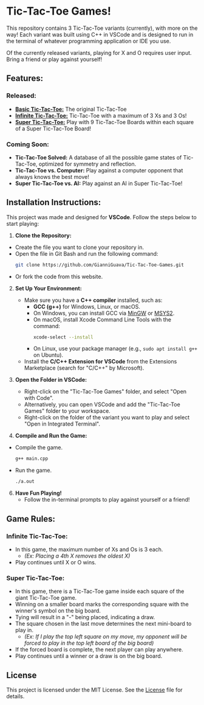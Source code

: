 # Tic-Tac-Toe Games!
This repository contains 3 Tic-Tac-Toe variants (currently), with more on the way!
Each variant was built using C++ in VSCode and is designed to run in the terminal of whatever programming application or IDE you use.

Of the currently released variants, playing for X and O requires user input. Bring a friend or play against yourself!

## Features:
### Released:
- [**Basic Tic-Tac-Toe:**](./Basic%20text-based%20Tic-Tac-Toe) The original Tic-Tac-Toe
- [**Infinite Tic-Tac-Toe:**](./Infinite%20Tic-Tac-Toe) Tic-Tac-Toe with a maximum of 3 Xs and 3 Os!
- [**Super Tic-Tac-Toe:**](./Super%20Tic-Tac-Toe) Play with 9 Tic-Tac-Toe Boards within each square of a Super Tic-Tac-Toe Board!


### Coming Soon:
- **Tic-Tac-Toe Solved:** A database of all the possible game states of Tic-Tac-Toe, optimized for symmetry and reflection.
- **Tic-Tac-Toe vs. Computer:** Play against a computer opponent that always knows the best move!
- **Super Tic-Tac-Toe vs. AI:** Play against an AI in Super Tic-Tac-Toe!

## Installation Instructions:
This project was made and designed for **VSCode**. Follow the steps below to start playing:

1. **Clone the Repository:**
  - Create the file you want to clone your repository in.
  - Open the file in Git Bash and run the following command:
    ```bash
    git clone https://github.com/GianniGuava/Tic-Tac-Toe-Games.git
    ```
  - Or fork the code from this website.
    
2. **Set Up Your Environment:**
   - Make sure you have a **C++ compiler** installed, such as:
     - **GCC (g++)** for Windows, Linux, or macOS.
     - On Windows, you can install GCC via [MinGW](https://www.mingw-w64.org/) or [MSYS2](https://www.msys2.org/).
     - On macOS, install Xcode Command Line Tools with the command:
       ```bash
       xcode-select --install
       ```
     - On Linux, use your package manager (e.g., `sudo apt install g++` on Ubuntu).
   - Install the **C/C++ Extension for VSCode** from the Extensions Marketplace (search for "C/C++" by Microsoft).
   
3. **Open the Folder in VSCode:**
   - Right-click on the "Tic-Tac-Toe Games" folder, and select "Open with Code".
   - Alternatively, you can open VSCode and add the "Tic-Tac-Toe Games" folder to your workspace.
   - Right-click on the folder of the variant you want to play and select "Open in Integrated Terminal".
     
5. **Compile and Run the Game:**
  - Compile the game.
     ```bash
     g++ main.cpp
     ```
  - Run the game.
     ```bash
     ./a.out
     ```
6. **Have Fun Playing!**
   - Follow the in-terminal prompts to play against yourself or a friend!

## Game Rules:
### Infinite Tic-Tac-Toe:
  - In this game, the maximum number of Xs and Os is 3 each.
    - *(Ex: Placing a 4th X removes the oldest X)*
  - Play continues until X or O wins.

### Super Tic-Tac-Toe:
  - In this game, there is a Tic-Tac-Toe game inside each square of the giant Tic-Tac-Toe game.
  - Winning on a smaller board marks the corresponding square with the winner's symbol on the big board.
  - Tying will result in a "-" being placed, indicating a draw.
  - The square chosen in the last move determines the next mini-board to play in.
    - *(Ex: If I play the top left square on my move, my opponent will be forced to play in the top left board of the big board)*
  - If the forced board is complete, the next player can play anywhere.
  - Play continues until a winner or a draw is on the big board.

## License
This project is licensed under the MIT License. See the [License](LICENSE.txt) file for details.

